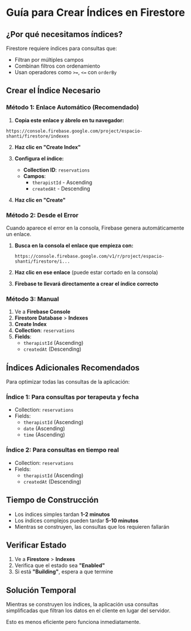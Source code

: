 # Guía para Crear Índices en Firestore

## ¿Por qué necesitamos índices?

Firestore requiere índices para consultas que:

- Filtran por múltiples campos
- Combinan filtros con ordenamiento
- Usan operadores como `>=`, `<=` con `orderBy`

## Crear el Índice Necesario

### Método 1: Enlace Automático (Recomendado)

1. **Copia este enlace y ábrelo en tu navegador:**

```
https://console.firebase.google.com/project/espacio-shanti/firestore/indexes
```

2. **Haz clic en "Create Index"**

3. **Configura el índice:**

   - **Collection ID**: `reservations`
   - **Campos**:
     - `therapistId` - Ascending
     - `createdAt` - Descending

4. **Haz clic en "Create"**

### Método 2: Desde el Error

Cuando aparece el error en la consola, Firebase genera automáticamente un enlace.

1. **Busca en la consola el enlace que empieza con:**

   ```
   https://console.firebase.google.com/v1/r/project/espacio-shanti/firestore/i...
   ```

2. **Haz clic en ese enlace** (puede estar cortado en la consola)

3. **Firebase te llevará directamente a crear el índice correcto**

### Método 3: Manual

1. Ve a **Firebase Console**
2. **Firestore Database** > **Indexes**
3. **Create Index**
4. **Collection**: `reservations`
5. **Fields**:
   - `therapistId` (Ascending)
   - `createdAt` (Descending)

## Índices Adicionales Recomendados

Para optimizar todas las consultas de la aplicación:

### Índice 1: Para consultas por terapeuta y fecha

- Collection: `reservations`
- Fields:
  - `therapistId` (Ascending)
  - `date` (Ascending)
  - `time` (Ascending)

### Índice 2: Para consultas en tiempo real

- Collection: `reservations`
- Fields:
  - `therapistId` (Ascending)
  - `createdAt` (Descending)

## Tiempo de Construcción

- Los índices simples tardan **1-2 minutos**
- Los índices complejos pueden tardar **5-10 minutos**
- Mientras se construyen, las consultas que los requieren fallarán

## Verificar Estado

1. Ve a **Firestore** > **Indexes**
2. Verifica que el estado sea **"Enabled"**
3. Si está **"Building"**, espera a que termine

## Solución Temporal

Mientras se construyen los índices, la aplicación usa consultas simplificadas que filtran los datos en el cliente en lugar del servidor.

Esto es menos eficiente pero funciona inmediatamente.
